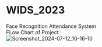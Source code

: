 # WIDS_2023
Face Recognition Attendance System
<br/>
FLow Chart of Project :
<br/>
![Screenshot_2024-07-12_10-16-10](https://github.com/user-attachments/assets/8cfa28f0-f906-4c5f-b286-75e6d3af399f)
